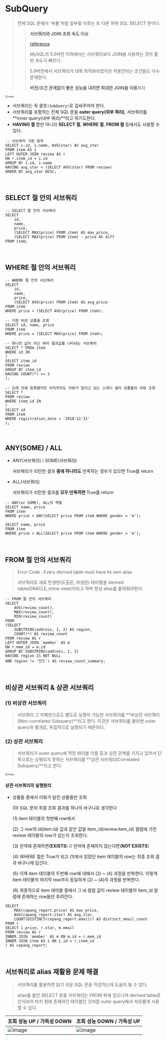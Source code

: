 # SubQuery

> 전체 SQL 문에서 '부품'처럼 일부를 이루는 또 다른 하위 SQL SELECT 문이다.
>
> > **서브쿼리와 JOIN 조회 속도 이슈**
> >
> > [reference](https://jojoldu.tistory.com/520)
> >
> > MySQL의 5.5버전 이하에서는 서브쿼리보다 JOIN을 사용하는 것이 훨씬 속도가 빠르다.
> >
> > 5.6버전에서 서브쿼리가 대폭 최적화되었지만 적용안되는 조건들도 다수 존재한다.
> >
> > **버전/조건 관계없이 좋은 성능을 내려면 최대한 JOIN을 이용**하자

<img src="https://user-images.githubusercontent.com/64063767/112717980-61b09a80-8f33-11eb-96b3-edc3933329e8.png" alt="image" style="zoom:50%;" />

- 서브쿼리는 꼭 괄호`(SubQuery)`로 감싸주어야 한다.
- 서브쿼리를 포함하는 전체 SQL 문을 **outer query(외부 쿼리)**, 서브쿼리를 **inner query(내부 쿼리)**라고 하기도한다.
- **HAVING 절** 뿐만 아니라 **SELECT 절**, **WHERE 절**, **FROM 절** 등에서도 사용할 수 있다.

```mysql
-- 서브쿼리 기본 동작
SELECT i.id, i.name, AVG(star) AS avg_star
FROM item AS i 
LEFT OUTER JOIN review AS r
ON r.item_id = i.id
GROUP BY i.id, i.name
HAVING avg_star < (SELECT AVG(star) FROM review)
ORDER BY avg_star DESC;
```

<br/>

## SELECT 절 안의 서브쿼리

```mysql
-- SELECT 절 안의 서브쿼리
SELECT 
	id, 
	name, 
    price, 
    (SELECT MAX(price) FROM item) AS max_price,
    (SELECT MAX(price) FROM item) - price AS diff
FROM item;
```

<br/>

## WHERE 절 안의 서브쿼리

```mysql
-- WHERE 절 안의 서브쿼리
SELECT 
	id, 
	name, 
    price, 
    (SELECT AVG(price) FROM item) AS avg_price
FROM item
WHERE price > (SELECT AVG(price) FROM item);

-- 가장 비싼 상품을 조회
SELECT id, name, price
FROM item
WHERE price = (SELECT MAX(price) FROM item);

-- 하나의 값이 아닌 여러 결과값를 나타내는 서브쿼리
SELECT * FROm item
WHERE id IN
(
SELECT item_id
FROM review
GROUP BY item_id
HAVING COUNT(*) >= 3
);

-- 오래 전에 등록됐지만 아직까지도 리뷰가 달리고 있는 스테디 셀러 상품들의 리뷰 조회
SELECT * 
FROM review
WHERE item_id IN
(
SELECT id
FROM item
WHERE registration_date < '2018-12-31'
);
```

<br/>

## ANY(SOME) / ALL

- ANY(서브쿼리) / SOME(서브쿼리)

  서브쿼리가 리턴한 결과 **중에 하나라도** 만족하는 경우가 있으면 True를 return

- ALL(서브쿼리)

  서브쿼리가 리턴한 결과를 **모두 만족하면** True를 return

```mysql
-- ANY(or SOME), ALL의 역할
SELECT name, price
FROM item
WHERE price > ANY(SELECT price FROM item WHERE gender = 'm');

SELECT name, price
FROM item
WHERE price > ALL(SELECT price FROM item WHERE gender = 'm');
```

<br/>

## FROM 절 안의 서브쿼리

> Error Code : Every derived table must have its own alias
>
> 서브쿼리로 새로 탄생한(도출된, 파생된) 테이블을 derived table(ORACLE_inline view)이라고 하며 항상 alias를 붙여줘야한다.

```mysql
-- FROM 절 안의 서브쿼리
SELECT
	AVG(review_count),
	MAX(review_count),
	MIN(review_count)
FROM
(SELECT
	SUBSTRING(address, 1, 2) AS region,
    COUNT(*) AS review_count
FROM review AS r
LEFT OUTER JOIN `member` AS m
ON r.mem_id = m.id
GROUP BY SUBSTRING(address, 1, 2)
HAVING region IS NOT NULL
AND region != '안드') AS review_count_summary;
```

<br/>

## 비상관 서브쿼리 & 상관 서브쿼리

### (1) 비상관 서브쿼리

> 서브쿼리 그 자체만으로도 별도로 실행이 가능한 서브쿼리를 **비상관 서브쿼리(Non-correlated Subquery)**라고 한다. 이것은 서브쿼리를 둘러싼 outer query와 별개로, 독립적으로 실행되기 때문이다.

### (2) 상관 서브쿼리

> 서브쿼리가 outer query에 적힌 테이블 이름 등과 상관 관계를 가지고 있어서 단독으로는 싱행되지 못하는 서브쿼리를 **상관 서브쿼리(Correlated Subquery)**라고 한다.

<img src="https://user-images.githubusercontent.com/64063767/112744782-fb348680-8fdd-11eb-8e43-062e62b7726b.png" alt="image" style="zoom:50%;" />

#### 상관 서브쿼리의 실행원리

- 상품들 중에서 리뷰가 달린 상품들만 조회

  (0) SQL 문의 최종 조회 결과를 하나의 바구니로 생각한다

  (1) item 테이블의 첫번째 row에서

  (2) 그 row의 id(item.id) 값과 같은 값을 item_id(review.item_id) 컬럼에 가진 review 테이블의 row가 있는지 조회한다.

  (3) 만약에 존재하면(**EXISTS**) // 만약에 존재하지 않는다면(**NOT EXISTS**)

  (4) WHERE 절은 True가 되고 (1)에서 있었던 item 테이블의 row는 최종 조회 결과 바구니에 담긴다.

  (5) 이제 item 테이블의 두번째 row에 대해서 (2) ~ (4) 과정을 반복한다. 이렇게 item 테이블의 마지막 row까지 동일하게 (2) ~ (4)의 과정을 반복한다.

  (6) 최종적으로 item 테이블 중에서 그 id 컬럼 값이 review 테이블의 item_id 컬럼에 존재하는 row들만 추려진다.

```mysql
SELECT
    MAX(copang_report.price) AS max_price,
    AVG(copang_report.star) AS avg_star,
    COUNT(DISTINCT(copang_report.email)) AS distinct_email_count
FROM (
SELECT i.price, r.star, m.email
FROM review AS r
INNER JOIN `member` AS m ON m.id = r.mem_id
INNER JOIN item AS i ON i.id = r.item_id
) AS copang_report;
```

<br/>

## 서브쿼리로 alias 재활용 문제 해결

> 서브쿼리를 활용하면 읽기 쉬운 SQL 문을 작성하는데 도움이 될 수 있다.
>
> alias를 붙인 SELECT 문을 서브쿼리는 FROM 뒤에 있으니까 derived table로 인식되어 마치 원래 존재하던 테이블인 것처럼 outer query에서 자유롭게 사용할 수 있다.

| 조회 성능 UP / 가독성 DOWN                                   | 조회 성능 DOWN / 가독성 UP                                   |
| ------------------------------------------------------------ | ------------------------------------------------------------ |
| <img src="https://user-images.githubusercontent.com/64063767/112745444-6896e600-8fe3-11eb-8510-3ca53998bfb1.png" alt="image"  /> | <img src="https://user-images.githubusercontent.com/64063767/112745381-076f1280-8fe3-11eb-9436-1a4b17c00aa7.png" alt="image"  /> |


